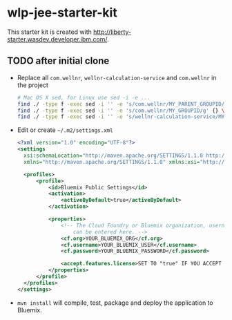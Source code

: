 # wlp-jee-starter-kit

This starter kit is created with http://liberty-starter.wasdev.developer.ibm.com/.

## TODO after initial clone

* Replace all `com.wellnr`, `wellnr-calculation-service` and `com.wellnr` in the project

  ```bash
  # Mac OS X sed, for Linux use sed -i -e ...
  find ./ -type f -exec sed -i '' -e 's/com.wellnr/MY_PARENT_GROUPID/g' {} \;
  find ./ -type f -exec sed -i '' -e 's/com.wellnr/MY_GROUPID/g' {} \;
  find ./ -type f -exec sed -i '' -e 's/wellnr-calculation-service/MY_ARTIFACT_ID/g' {} \;
  ```

* Edit or create `~/.m2/settings.xml`

  ```xml
  <?xml version="1.0" encoding="UTF-8"?>
  <settings
  	xsi:schemaLocation="http://maven.apache.org/SETTINGS/1.1.0 http://maven.apache.org/xsd/settings-1.1.0.xsd"
  	xmlns="http://maven.apache.org/SETTINGS/1.1.0" xmlns:xsi="http://www.w3.org/2001/XMLSchema-instance">

  	<profiles>
  		<profile>
  			<id>Bluemix Public Settings</id>
  			<activation>
  				<activeByDefault>true</activeByDefault>
  			</activation>

  			<properties>
  				<!-- The Cloud Foundry or Bluemix organization, username and password
  					can be entered here. -->
  				<cf.org>YOUR_BLUEMIX_ORG</cf.org>
  				<cf.username>YOUR_BLUEMIX_USER</cf.username>
  				<cf.password>YOUR_BLUEMIX_PASSWORD</cf.password>

  				<accept.features.license>SET TO "true" IF YOU ACCEPT THE LICENSE</accept.features.license>
  			</properties>
  		</profile>
  	</profiles>
  </settings>
  ```

* `mvn install` will compile, test, package and deploy the application to Bluemix.

